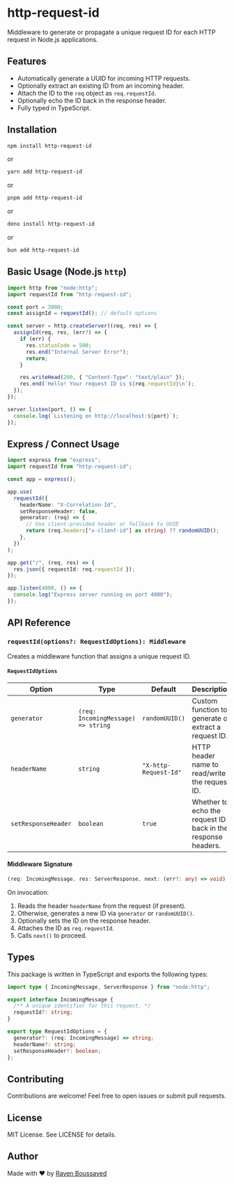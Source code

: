 # http-request-id

Middleware to generate or propagate a unique request ID for each HTTP request in Node.js applications.

## Features

- Automatically generate a UUID for incoming HTTP requests.
- Optionally extract an existing ID from an incoming header.
- Attach the ID to the `req` object as `req.requestId`.
- Optionally echo the ID back in the response header.
- Fully typed in TypeScript.

## Installation

```bash
npm install http-request-id
```

or

```bash
yarn add http-request-id
```

or

```bash
pnpm add http-request-id
```

or

```bash
deno install http-request-id
```

or

```bash
bun add http-request-id
```

## Basic Usage (Node.js `http`)

```ts
import http from "node:http";
import requestId from "http-request-id";

const port = 3000;
const assignId = requestId(); // default options

const server = http.createServer((req, res) => {
  assignId(req, res, (err?) => {
    if (err) {
      res.statusCode = 500;
      res.end("Internal Server Error");
      return;
    }

    res.writeHead(200, { "Content-Type": "text/plain" });
    res.end(`Hello! Your request ID is ${req.requestId}\n`);
  });
});

server.listen(port, () => {
  console.log(`Listening on http://localhost:${port}`);
});
```

## Express / Connect Usage

```ts
import express from "express";
import requestId from "http-request-id";

const app = express();

app.use(
  requestId({
    headerName: "X-Correlation-Id",
    setResponseHeader: false,
    generator: (req) => {
      // Use client-provided header or fallback to UUID
      return (req.headers["x-client-id"] as string) ?? randomUUID();
    },
  })
);

app.get("/", (req, res) => {
  res.json({ requestId: req.requestId });
});

app.listen(4000, () => {
  console.log("Express server running on port 4000");
});
```

## API Reference

### `requestId(options?: RequestIdOptions): Middleware`

Creates a middleware function that assigns a unique request ID.

#### `RequestIdOptions`

| Option              | Type                               | Default          | Description                                                  |
| ------------------- | ---------------------------------- | ---------------- | ------------------------------------------------------------ |
| `generator`         | `(req: IncomingMessage) => string` | `randomUUID()`   | Custom function to generate or extract a request ID.         |
| `headerName`        | `string`                           | `"X-http-Request-Id"` | HTTP header name to read/write the request ID.               |
| `setResponseHeader` | `boolean`                          | `true`           | Whether to echo the request ID back in the response headers. |

#### Middleware Signature

```ts
(req: IncomingMessage, res: ServerResponse, next: (err?: any) => void) => void
```

On invocation:

1. Reads the header `headerName` from the request (if present).
2. Otherwise, generates a new ID via `generator` or `randomUUID()`.
3. Optionally sets the ID on the response header.
4. Attaches the ID as `req.requestId`.
5. Calls `next()` to proceed.

## Types

This package is written in TypeScript and exports the following types:

```ts
import type { IncomingMessage, ServerResponse } from "node:http";

export interface IncomingMessage {
  /** A unique identifier for this request. */
  requestId?: string;
}

export type RequestIdOptions = {
  generator?: (req: IncomingMessage) => string;
  headerName?: string;
  setResponseHeader?: boolean;
};
```

## Contributing

Contributions are welcome! Feel free to open issues or submit pull requests.

## License

MIT License. See LICENSE for details.

## Author

Made with ❤️ by [Rayen Boussayed](https://github.com/RYNBSD)
